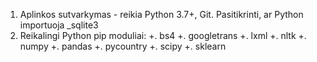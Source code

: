 1. Aplinkos sutvarkymas - reikia Python 3.7+, Git. Pasitikrinti, ar Python importuoja _sqlite3
2. Reikalingi Python pip moduliai:
+. bs4
+. googletrans
+. lxml
+. nltk
+. numpy
+. pandas
+. pycountry
+. scipy
+. sklearn 
